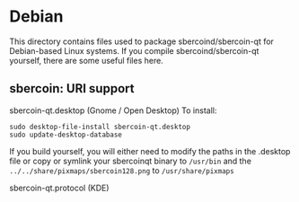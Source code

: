 
Debian
====================
This directory contains files used to package sbercoind/sbercoin-qt
for Debian-based Linux systems. If you compile sbercoind/sbercoin-qt yourself, there are some useful files here.

## sbercoin: URI support ##


sbercoin-qt.desktop  (Gnome / Open Desktop)
To install:

	sudo desktop-file-install sbercoin-qt.desktop
	sudo update-desktop-database

If you build yourself, you will either need to modify the paths in
the .desktop file or copy or symlink your sbercoinqt binary to `/usr/bin`
and the `../../share/pixmaps/sbercoin128.png` to `/usr/share/pixmaps`

sbercoin-qt.protocol (KDE)

